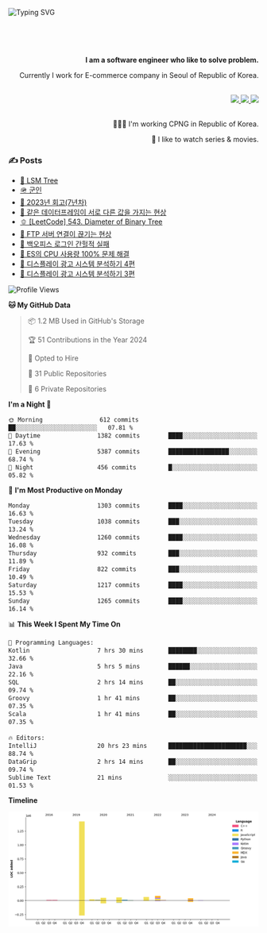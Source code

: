![Typing SVG](https://readme-typing-svg.herokuapp.com/?lines=Hello,+I'm+Changkwon+😎&height=150&width=1024&size=40&color=458588&background=282828&center=true&vCenter=true&multiline=false&duration=2000&pause=0)

<div align=right>
  <br/>
  <br/>  
  <br/>
  
  **I am a software engineer who like to solve problem.**<br/>
  
  Currently I work for E-commerce company in Seoul of Republic of Korea.<br/>
  <br/>

  <a href="https://www.linkedin.com/in/spearkkk/" target="_blank">
    <img src="https://img.shields.io/badge/LinkedIn-305D61.svg?&style=for-the-badge&logo=linkedin&logoColor=ffffff&labelColor=305D61&logoWidth=20"/>
  </a>
  <a href="http://spearkkk.dev/en/resume/" target="_blank">
    <img src="https://img.shields.io/badge/resume-305D61.svg?&style=for-the-badge&logo=ReadtheDocs&logoColor=ffffff&labelColor=305D61&logoWidth=20"/>
  </a>
  <a href="https://spearkkk.dev/" target="_blank">
    <img src="https://img.shields.io/badge/blog-305D61.svg?&style=for-the-badge&logo=ReadtheDocs&logoColor=ffffff&labelColor=305D61&logoWidth=20"/>
  </a>
  
  <br/>
  <br/>
  
  👨🏼‍💻 I'm working CPNG in Republic of Korea.
  <br/>
  
  🍿 I like to watch series & movies.
  <br/>

</div>
  
<div align=left>
  
  <div>
    
  ### ✍️ Posts
    
  </div>
  
  <!-- BLOGPOSTS:START -->
- [🌽 LSM Tree](https://spearkkk.dev/lsm-tree)
- [🪖 군인](https://spearkkk.dev/soldier)
- [📝 2023년 회고(7년차)](https://spearkkk.dev/7%EB%85%84%EC%B0%A8-%ED%9A%8C%EA%B3%A0)
- [🍞 같은 데이터프레임이 서로 다른 값을 가지는 현상](https://spearkkk.dev/two-dataframe-have-another-value)
- [🫑 [LeetCode] 543. Diameter of Binary Tree](https://spearkkk.dev/leetcode-543-diameter-of-binary-tree)
- [🍂 FTP 서버 연결이 끊기는 현상](https://spearkkk.dev/ftp-server-connection-failure)
- [🍆 백오피스 로그인 간헐적 실패](https://spearkkk.dev/back-office-login-failure)
- [🧄 ES의 CPU 사용량 100% 문제 해결](https://spearkkk.dev/es-cpu-100-trouble-shooting)
- [🍈 디스플레이 광고 시스템 분석하기 4편](https://spearkkk.dev/display-advertising-system-analysis-4)
- [🍊 디스플레이 광고 시스템 분석하기 3편](https://spearkkk.dev/display-advertising-system-analysis-3)
<!-- BLOGPOSTS:END -->

  
<!--START_SECTION:waka-->
![Profile Views](http://img.shields.io/badge/Profile%20Views-3-blue)

**🐱 My GitHub Data** 

> 📦 1.2 MB Used in GitHub's Storage 
 > 
> 🏆 51 Contributions in the Year 2024
 > 
> 💼 Opted to Hire
 > 
> 📜 31 Public Repositories 
 > 
> 🔑 6 Private Repositories 
 > 
**I'm a Night 🦉** 

```text
🌞 Morning                612 commits         ██░░░░░░░░░░░░░░░░░░░░░░░   07.81 % 
🌆 Daytime                1382 commits        ████░░░░░░░░░░░░░░░░░░░░░   17.63 % 
🌃 Evening                5387 commits        █████████████████░░░░░░░░   68.74 % 
🌙 Night                  456 commits         █░░░░░░░░░░░░░░░░░░░░░░░░   05.82 % 
```
📅 **I'm Most Productive on Monday** 

```text
Monday                   1303 commits        ████░░░░░░░░░░░░░░░░░░░░░   16.63 % 
Tuesday                  1038 commits        ███░░░░░░░░░░░░░░░░░░░░░░   13.24 % 
Wednesday                1260 commits        ████░░░░░░░░░░░░░░░░░░░░░   16.08 % 
Thursday                 932 commits         ███░░░░░░░░░░░░░░░░░░░░░░   11.89 % 
Friday                   822 commits         ███░░░░░░░░░░░░░░░░░░░░░░   10.49 % 
Saturday                 1217 commits        ████░░░░░░░░░░░░░░░░░░░░░   15.53 % 
Sunday                   1265 commits        ████░░░░░░░░░░░░░░░░░░░░░   16.14 % 
```


📊 **This Week I Spent My Time On** 

```text
💬 Programming Languages: 
Kotlin                   7 hrs 30 mins       ████████░░░░░░░░░░░░░░░░░   32.66 % 
Java                     5 hrs 5 mins        ██████░░░░░░░░░░░░░░░░░░░   22.16 % 
SQL                      2 hrs 14 mins       ██░░░░░░░░░░░░░░░░░░░░░░░   09.74 % 
Groovy                   1 hr 41 mins        ██░░░░░░░░░░░░░░░░░░░░░░░   07.35 % 
Scala                    1 hr 41 mins        ██░░░░░░░░░░░░░░░░░░░░░░░   07.35 % 

🔥 Editors: 
IntelliJ                 20 hrs 23 mins      ██████████████████████░░░   88.74 % 
DataGrip                 2 hrs 14 mins       ██░░░░░░░░░░░░░░░░░░░░░░░   09.74 % 
Sublime Text             21 mins             ░░░░░░░░░░░░░░░░░░░░░░░░░   01.53 % 
```

**Timeline**

![Lines of Code chart](https://raw.githubusercontent.com/spearkkk/spearkkk/main/assets/bar_graph.png)


<!--END_SECTION:waka-->
</div>

